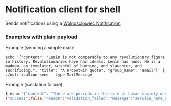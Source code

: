Notification client for shell
=============================

Sends notifications using a [Wolnościowiec Notification](https://github.com/Wolnosciowiec/wolnosciowiec-notification)


### Examples with plain payload

Example (sending a simple mail):
```
echo '{"content": "Lenin is not comparable to any revolutionary figure in history. Revolutionaries have had ideals. Lenin has none. He is a madman, an immolator, wishful of burning, and slaughter, and sacrificing.", "title": "A Kropotkin quote", "group_name": "email"}' | ./notification-send --type MailMessage
```

Example (validation failure):
```bash
$ echo '{"content": "There are periods in the life of human society when revolution becomes an imperative necessity, when it proclaims itself as inevitable": "A Kropotkin quote", "group_name": "email"}' | ./notification-send --type Exception  
{"success":false,"reason":"validation_failed","message":"service_name_required, request_information_required, exception_message_required"}
```
